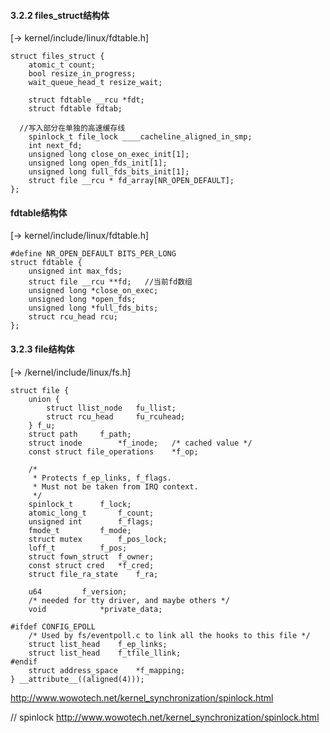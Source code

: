 #### 3.2.2 files_struct结构体
[-> kernel/include/linux/fdtable.h]

    struct files_struct {
    	atomic_t count; 
    	bool resize_in_progress;
    	wait_queue_head_t resize_wait;

    	struct fdtable __rcu *fdt;
    	struct fdtable fdtab;

      //写入部分在单独的高速缓存线
    	spinlock_t file_lock ____cacheline_aligned_in_smp;
    	int next_fd;
    	unsigned long close_on_exec_init[1];
    	unsigned long open_fds_init[1];
    	unsigned long full_fds_bits_init[1];
    	struct file __rcu * fd_array[NR_OPEN_DEFAULT];
    };

#### fdtable结构体
[-> kernel/include/linux/fdtable.h]

    #define NR_OPEN_DEFAULT BITS_PER_LONG
    struct fdtable {
    	unsigned int max_fds;
    	struct file __rcu **fd;   //当前fd数组
    	unsigned long *close_on_exec;
    	unsigned long *open_fds;
    	unsigned long *full_fds_bits;
    	struct rcu_head rcu;
    };

#### 3.2.3 file结构体
[-> /kernel/include/linux/fs.h]

    struct file {
    	union {
    		struct llist_node	fu_llist;
    		struct rcu_head 	fu_rcuhead;
    	} f_u;
    	struct path		f_path;
    	struct inode		*f_inode;	/* cached value */
    	const struct file_operations	*f_op;

    	/*
    	 * Protects f_ep_links, f_flags.
    	 * Must not be taken from IRQ context.
    	 */
    	spinlock_t		f_lock;
    	atomic_long_t		f_count;
    	unsigned int 		f_flags;
    	fmode_t			f_mode;
    	struct mutex		f_pos_lock;
    	loff_t			f_pos;
    	struct fown_struct	f_owner;
    	const struct cred	*f_cred;
    	struct file_ra_state	f_ra;

    	u64			f_version;
    	/* needed for tty driver, and maybe others */
    	void			*private_data;

    #ifdef CONFIG_EPOLL
    	/* Used by fs/eventpoll.c to link all the hooks to this file */
    	struct list_head	f_ep_links;
    	struct list_head	f_tfile_llink;
    #endif
    	struct address_space	*f_mapping;
    } __attribute__((aligned(4)));	

http://www.wowotech.net/kernel_synchronization/spinlock.html

// spinlock
http://www.wowotech.net/kernel_synchronization/spinlock.html
